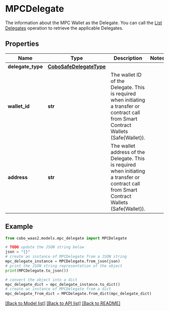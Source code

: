 # MPCDelegate

The information about the MPC Wallet as the Delegate. You can call the [List Delegates](https://www.cobo.com/developers/v2/api-references/wallets--smart-contract-wallets/list-delegates) operation to retrieve the applicable Delegates.

## Properties

Name | Type | Description | Notes
------------ | ------------- | ------------- | -------------
**delegate_type** | [**CoboSafeDelegateType**](CoboSafeDelegateType.md) |  | 
**wallet_id** | **str** | The wallet ID of the Delegate. This is required when initiating a transfer or contract call from Smart Contract Wallets (Safe{Wallet}). | 
**address** | **str** | The wallet address of the Delegate. This is required when initiating a transfer or contract call from Smart Contract Wallets (Safe{Wallet}). | 

## Example

```python
from cobo_waas2.models.mpc_delegate import MPCDelegate

# TODO update the JSON string below
json = "{}"
# create an instance of MPCDelegate from a JSON string
mpc_delegate_instance = MPCDelegate.from_json(json)
# print the JSON string representation of the object
print(MPCDelegate.to_json())

# convert the object into a dict
mpc_delegate_dict = mpc_delegate_instance.to_dict()
# create an instance of MPCDelegate from a dict
mpc_delegate_from_dict = MPCDelegate.from_dict(mpc_delegate_dict)
```
[[Back to Model list]](../README.md#documentation-for-models) [[Back to API list]](../README.md#documentation-for-api-endpoints) [[Back to README]](../README.md)


